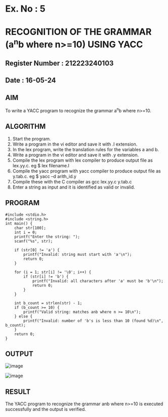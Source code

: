 # Ex. No : 5	
# RECOGNITION OF THE GRAMMAR (a<sup>n</sup>b where n>=10) USING YACC
## Register Number : 212223240103
## Date : 16-05-24

## AIM   
To write a YACC program to recognize the grammar a<sup>n</sup>b where n>=10.

## ALGORITHM
1.	Start the program.
2.	Write a program in the vi editor and save it with .l extension.
3.	In the lex program, write the translation rules for the variables a and b.
4.	Write a program in the vi editor and save it with .y extension.
5.	Compile the lex program with lex compiler to produce output file as lex.yy.c. eg $ lex filename.l
6.	Compile the yacc program with yacc compiler to produce output file as y.tab.c. eg $ yacc –d arith_id.y
7.	Compile these with the C compiler as gcc lex.yy.c y.tab.c
8.	Enter a string as input and it is identified as valid or invalid.
 
## PROGRAM
```
#include <stdio.h>
#include <string.h>
int main() {
    char str[100];
    int i = 0;
    printf("Enter the string: ");
    scanf("%s", str);

    if (str[0] != 'a') {
        printf("Invalid: string must start with 'a'\n");
        return 0;
    }

    for (i = 1; str[i] != '\0'; i++) {
        if (str[i] != 'b') {
            printf("Invalid: all characters after 'a' must be 'b'\n");
            return 0;
        }
    }

    int b_count = strlen(str) - 1;
    if (b_count >= 10) {
        printf("Valid string: matches anb where n >= 10\n");
    } else {
        printf("Invalid: number of 'b's is less than 10 (found %d)\n", b_count);
    }
    return 0;
}
```
## OUTPUT 
![image](https://github.com/user-attachments/assets/d6d2e36a-87df-4946-a055-37b8316300f1)

![image](https://github.com/user-attachments/assets/1368b515-7859-4ffc-b46b-63863f635fe9)

## RESULT
The YACC program to recognize the grammar anb where n>=10 is executed successfully and the output is verified.

